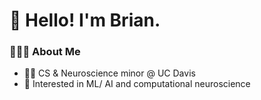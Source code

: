 # 👋 Hello! I'm Brian.

###  👨🏻‍💻  About Me 

- 👨‍🎓 CS & Neuroscience minor @ UC Davis
- 🤖 Interested in ML/ AI and computational neuroscience
